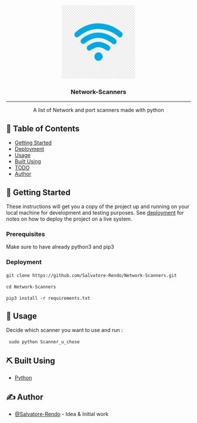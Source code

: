 <p align="center">
 <img width=200px height=200px src="/src/wifi.png" alt="Project logo"></a>
</p>

<h3 align="center">Network-Scanners</h3>

---

<p align="center"> A list of Network and port scanners made with python
    <br> 
</p>

## 📝 Table of Contents
- [Getting Started](#getting_started)
- [Deployment](#deployment)
- [Usage](#usage)
- [Built Using](#built_using)
- [TODO](../TODO.md)
- [Author](#authors)

## 🏁 Getting Started <a name = "getting_started"></a>

These instructions will get you a copy of the project up and running on your local machine for development and testing purposes. See [deployment](#deployment) for notes on how to deploy the project on a live system.

### Prerequisites

Make sure to have already python3 and pip3

### Deployment <a name="deployment"></a>

``` git clone https://github.com/Salvatore-Rendo/Network-Scanners.git ```

``` cd Network-Scanners ```

``` pip3 install -r requirements.txt ```

## 🎈 Usage <a name="usage"></a>

Decide which scanner you want to use and run : 

``` sudo python Scanner_u_chose```

## ⛏️ Built Using <a name = "built_using"></a>

- [Python](https://www.python.org/)

## ✍️ Author <a name = "authors"></a>

- [@Salvatore-Rendo](https://github.com/Salvatore-Rendo) - Idea & Initial work
